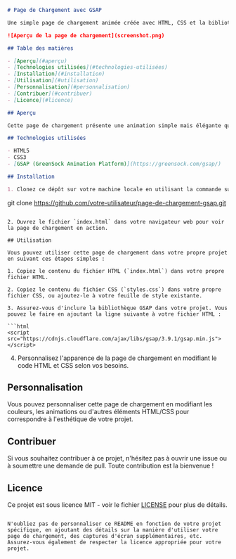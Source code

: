 
```markdown
# Page de Chargement avec GSAP

Une simple page de chargement animée créée avec HTML, CSS et la bibliothèque GSAP pour ajouter des animations fluides.

![Aperçu de la page de chargement](screenshot.png)

## Table des matières

- [Aperçu](#aperçu)
- [Technologies utilisées](#technologies-utilisées)
- [Installation](#installation)
- [Utilisation](#utilisation)
- [Personnalisation](#personnalisation)
- [Contribuer](#contribuer)
- [Licence](#licence)

## Aperçu

Cette page de chargement présente une animation simple mais élégante qui peut être utilisée comme écran de chargement pour votre site web ou votre application.

## Technologies utilisées

- HTML5
- CSS3
- [GSAP (GreenSock Animation Platform)](https://greensock.com/gsap/)

## Installation

1. Clonez ce dépôt sur votre machine locale en utilisant la commande suivante :

   ```
   git clone https://github.com/votre-utilisateur/page-de-chargement-gsap.git
   ```

2. Ouvrez le fichier `index.html` dans votre navigateur web pour voir la page de chargement en action.

## Utilisation

Vous pouvez utiliser cette page de chargement dans votre propre projet en suivant ces étapes simples :

1. Copiez le contenu du fichier HTML (`index.html`) dans votre propre fichier HTML.

2. Copiez le contenu du fichier CSS (`styles.css`) dans votre propre fichier CSS, ou ajoutez-le à votre feuille de style existante.

3. Assurez-vous d'inclure la bibliothèque GSAP dans votre projet. Vous pouvez le faire en ajoutant la ligne suivante à votre fichier HTML :

   ```html
   <script src="https://cdnjs.cloudflare.com/ajax/libs/gsap/3.9.1/gsap.min.js"></script>
   ```

4. Personnalisez l'apparence de la page de chargement en modifiant le code HTML et CSS selon vos besoins.

## Personnalisation

Vous pouvez personnaliser cette page de chargement en modifiant les couleurs, les animations ou d'autres éléments HTML/CSS pour correspondre à l'esthétique de votre projet.

## Contribuer

Si vous souhaitez contribuer à ce projet, n'hésitez pas à ouvrir une issue ou à soumettre une demande de pull. Toute contribution est la bienvenue !

## Licence

Ce projet est sous licence MIT - voir le fichier [LICENSE](LICENSE) pour plus de détails.
```

N'oubliez pas de personnaliser ce README en fonction de votre projet spécifique, en ajoutant des détails sur la manière d'utiliser votre page de chargement, des captures d'écran supplémentaires, etc. Assurez-vous également de respecter la licence appropriée pour votre projet.
